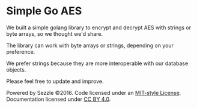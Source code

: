 # Simple Go AES

We built a simple golang library to encrypt and decrypt AES with strings or byte arrays, so we thought we'd share.

The library can work with byte arrays or strings, depending on your preference.

We prefer strings because they are more interoperable with our database objects.

Please feel free to update and improve.

Powered by Sezzle ©2016. Code licensed under an [MIT-style License](./LICENSE). Documentation licensed under [CC BY 4.0](http://creativecommons.org/licenses/by/4.0/).